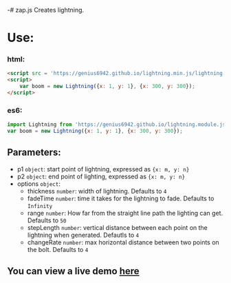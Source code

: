 -# zap.js
Creates lightning.

# Use:

### html:
```html
<script src = 'https://genius6942.github.io/lightning.min.js/lightning.js'></script>
<script>
 	var boom = new Lightning({x: 1, y: 1}, {x: 300, y: 300});
</script>
```

### es6:
```javascript
import Lightning from 'https://genius6942.github.io/lightning.module.js/lightning.js';
var boom = new Lightning({x: 1, y: 1}, {x: 300, y: 300});
```

## Parameters:
- p1 `object`: start point of lightning, expressed as `{x: m, y: n}`
- p2  `object`: end point of lighting, expressed as `{x: m, y: n}`
- options `object`:
	- thickness `number`: width of lightning. Defaults to `4`
	- fadeTime `number`: time it takes for the lightning to fade. Defaults to `Infinity`
	- range `number`: How far from the straight line path the lighting can get. Defaults to `50`
	- stepLength `number`: vertical distance between each point on the lightning when generated. Defautls to `4`
	- changeRate `number`: max horizontal distance between two points on the bolt. Defaults to `4`


## You can view a live demo [here](https://genius6942.github.io/lightning.js/example.html)
